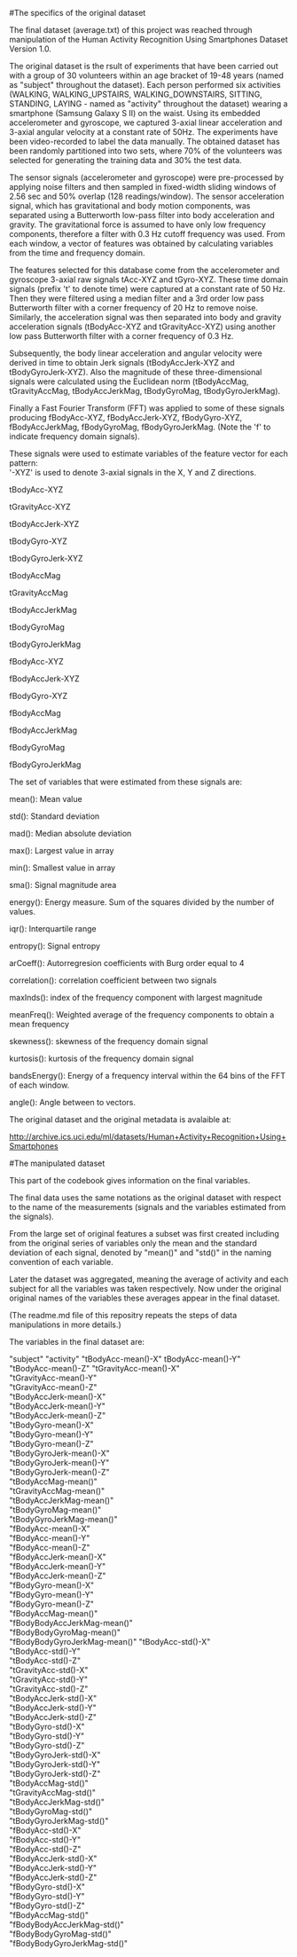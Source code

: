 #The specifics of the original dataset

The final dataset (average.txt) of this project was reached through manipulation of the Human Activity Recognition Using Smartphones Dataset
Version 1.0. 

The original dataset is the rsult of experiments that have been carried out with a group of 30 volunteers within an age bracket of 19-48 years (named as "subject" throughout the dataset). Each person performed six activities (WALKING, WALKING_UPSTAIRS, WALKING_DOWNSTAIRS, SITTING, STANDING, LAYING - named as "activity" throughout the dataset) wearing a smartphone (Samsung Galaxy S II) on the waist. Using its embedded accelerometer and gyroscope, we captured 3-axial linear acceleration and 3-axial angular velocity at a constant rate of 50Hz. The experiments have been video-recorded to label the data manually. The obtained dataset has been randomly partitioned into two sets, where 70% of the volunteers was selected for generating the training data and 30% the test data. 

The sensor signals (accelerometer and gyroscope) were pre-processed by applying noise filters and then sampled in fixed-width sliding windows of 2.56 sec and 50% overlap (128 readings/window). The sensor acceleration signal, which has gravitational and body motion components, was separated using a Butterworth low-pass filter into body acceleration and gravity. The gravitational force is assumed to have only low frequency components, therefore a filter with 0.3 Hz cutoff frequency was used. From each window, a vector of features was obtained by calculating variables from the time and frequency domain. 

The features selected for this database come from the accelerometer and gyroscope 3-axial raw signals tAcc-XYZ and tGyro-XYZ. These time domain signals (prefix 't' to denote time) were captured at a constant rate of 50 Hz. Then they were filtered using a median filter and a 3rd order low pass Butterworth filter with a corner frequency of 20 Hz to remove noise. Similarly, the acceleration signal was then separated into body and gravity acceleration signals (tBodyAcc-XYZ and tGravityAcc-XYZ) using another low pass Butterworth filter with a corner frequency of 0.3 Hz. 

Subsequently, the body linear acceleration and angular velocity were derived in time to obtain Jerk signals (tBodyAccJerk-XYZ and tBodyGyroJerk-XYZ). Also the magnitude of these three-dimensional signals were calculated using the Euclidean norm (tBodyAccMag, tGravityAccMag, tBodyAccJerkMag, tBodyGyroMag, tBodyGyroJerkMag). 

Finally a Fast Fourier Transform (FFT) was applied to some of these signals producing fBodyAcc-XYZ, fBodyAccJerk-XYZ, fBodyGyro-XYZ, fBodyAccJerkMag, fBodyGyroMag, fBodyGyroJerkMag. (Note the 'f' to indicate frequency domain signals). 

These signals were used to estimate variables of the feature vector for each pattern:  
'-XYZ' is used to denote 3-axial signals in the X, Y and Z directions.

tBodyAcc-XYZ

tGravityAcc-XYZ

tBodyAccJerk-XYZ

tBodyGyro-XYZ

tBodyGyroJerk-XYZ

tBodyAccMag

tGravityAccMag

tBodyAccJerkMag

tBodyGyroMag

tBodyGyroJerkMag

fBodyAcc-XYZ

fBodyAccJerk-XYZ

fBodyGyro-XYZ

fBodyAccMag

fBodyAccJerkMag

fBodyGyroMag

fBodyGyroJerkMag

The set of variables that were estimated from these signals are: 

mean(): Mean value

std(): Standard deviation

mad(): Median absolute deviation

max(): Largest value in array

min(): Smallest value in array

sma(): Signal magnitude area

energy(): Energy measure. Sum of the squares divided by the number of values.

iqr(): Interquartile range 

entropy(): Signal entropy

arCoeff(): Autorregresion coefficients with Burg order equal to 4

correlation(): correlation coefficient between two signals

maxInds(): index of the frequency component with largest magnitude

meanFreq(): Weighted average of the frequency components to obtain a mean frequency

skewness(): skewness of the frequency domain signal

kurtosis(): kurtosis of the frequency domain signal

bandsEnergy(): Energy of a frequency interval within the 64 bins of the FFT of each window.

angle(): Angle between to vectors.

The original dataset and the original metadata is avalaible at:

http://archive.ics.uci.edu/ml/datasets/Human+Activity+Recognition+Using+Smartphones 

#The manipulated dataset

This part of the codebook gives information on the final variables.

The final data uses the same notations as the original dataset with respect to the name of the measurements (signals and the variables estimated from the signals).

From the large set of original features a subset was first created including from the original series of variables only the mean and the standard deviation of each signal, denoted by "mean()" and "std()" in the naming convention of each variable.

Later the dataset was aggregated, meaning the average of activity and each subject for all the variables was taken respectively. Now under the original original names of the variables these averages appear in the final dataset.

(The readme.md file of this repositry repeats the steps of data manipulations in more details.)

The variables in the final dataset are:

"subject"
"activity"
"tBodyAcc-mean()-X"
tBodyAcc-mean()-Y"          
"tBodyAcc-mean()-Z"
"tGravityAcc-mean()-X"        
"tGravityAcc-mean()-Y"        
"tGravityAcc-mean()-Z"       
"tBodyAccJerk-mean()-X"       
"tBodyAccJerk-mean()-Y"       
"tBodyAccJerk-mean()-Z"       
"tBodyGyro-mean()-X"         
"tBodyGyro-mean()-Y"         
"tBodyGyro-mean()-Z"          
"tBodyGyroJerk-mean()-X"      
"tBodyGyroJerk-mean()-Y"     
"tBodyGyroJerk-mean()-Z"      
"tBodyAccMag-mean()"          
"tGravityAccMag-mean()"       
"tBodyAccJerkMag-mean()"     
"tBodyGyroMag-mean()"         
"tBodyGyroJerkMag-mean()"     
"fBodyAcc-mean()-X"           
"fBodyAcc-mean()-Y"          
"fBodyAcc-mean()-Z"           
"fBodyAccJerk-mean()-X"       
"fBodyAccJerk-mean()-Y"       
"fBodyAccJerk-mean()-Z"      
"fBodyGyro-mean()-X"          
"fBodyGyro-mean()-Y"          
"fBodyGyro-mean()-Z"          
"fBodyAccMag-mean()"         
"fBodyBodyAccJerkMag-mean()"  
"fBodyBodyGyroMag-mean()"     
"fBodyBodyGyroJerkMag-mean()" 
"tBodyAcc-std()-X"           
"tBodyAcc-std()-Y"            
"tBodyAcc-std()-Z"            
"tGravityAcc-std()-X"         
"tGravityAcc-std()-Y"        
"tGravityAcc-std()-Z"         
"tBodyAccJerk-std()-X"        
"tBodyAccJerk-std()-Y"        
"tBodyAccJerk-std()-Z"       
"tBodyGyro-std()-X"           
"tBodyGyro-std()-Y"           
"tBodyGyro-std()-Z"          
"tBodyGyroJerk-std()-X"      
"tBodyGyroJerk-std()-Y"       
"tBodyGyroJerk-std()-Z"       
"tBodyAccMag-std()"           
"tGravityAccMag-std()"       
"tBodyAccJerkMag-std()"      
"tBodyGyroMag-std()"          
"tBodyGyroJerkMag-std()"     
"fBodyAcc-std()-X"           
"fBodyAcc-std()-Y"            
"fBodyAcc-std()-Z"            
"fBodyAccJerk-std()-X"        
"fBodyAccJerk-std()-Y"       
"fBodyAccJerk-std()-Z"        
"fBodyGyro-std()-X"           
"fBodyGyro-std()-Y"          
"fBodyGyro-std()-Z"          
"fBodyAccMag-std()"           
"fBodyBodyAccJerkMag-std()"   
"fBodyBodyGyroMag-std()"      
"fBodyBodyGyroJerkMag-std()" 

